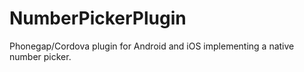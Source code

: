 # NumberPickerPlugin
Phonegap/Cordova plugin for Android and iOS implementing a native number picker.
